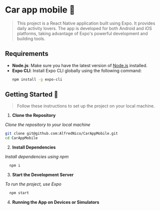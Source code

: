 # Car app mobile 📱

> This project is a React Native application built using Expo. It provides daily activity lovers. The app is developed for both Android and iOS platforms, taking advantage of Expo's powerful development and building tools.


## Requirements
- **Node.js**: Make sure you have the latest version of [Node.js](https://nodejs.org/) installed.
- **Expo CLI**: Install Expo CLI globally using the following command:
  ```bash
  npm install -g expo-cli

## Getting Started 🚀
> Follow these instructions to set up the project on your local machine.

1. **Clone the Repository**
   
_Clone the repository to your local machine_
  ```bash
  git clone git@github.com:AlfredNico/CarAppMobile.git
  cd CarAppMobile
```

2. **Install Dependencies**

_Install dependencies using npm_
  ```bash
    npm i
```

3. **Start the Development Server**

_To run the project, use Expo_
  ```bash
    npm start
```

4. **Running the App on Devices or Simulators**